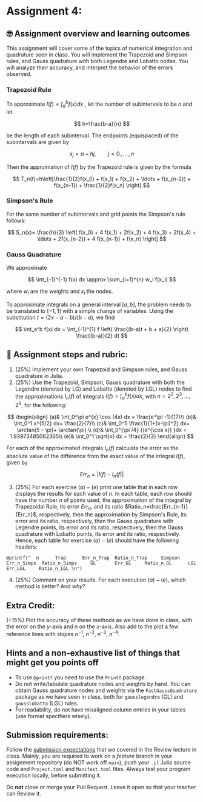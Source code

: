 # Assignment 4:

## 🤓 Assignment overview and learning outcomes

This assignment will cover some of the topics of numerical integration and quadrature seen in class. You will implement the Trapezoid and Simpson rules, and Gauss quadrature with both Legendre and Lobatto nodes. You will analyze their accuracy, and interpret the behavior of the errors observed.

### Trapezoid Rule

To approximate $I(f)= \int_a^b f(x) dx$ , let the number of subintervals to be $n$ and let

$$
h=\frac{b-a}{n}
$$

be the length of each subinterval. The endpoints (equispaced) of the subintervals are given by

$$
x_j=a + hj, \qquad j=0\, , \ldots \, , n
$$

Then the approimation of $I(f)$ by the Trapezoid rule is given by the formula

$$
T_n(f)=h\left[\frac{1}{2}f(x_0) + f(x_1) + f(x_2) + \ldots + f(x_{n-2}) + f(x_{n-1}) + \frac{1}{2}f(x_n) \right]
$$


### Simpson's Rule

For the same number of subintervals and grid points the Simpson's rule follows:

$$
S_n(x)= \frac{h}{3} \left[ f(x_0) + 4 f(x_1) + 2f(x_2) + 4 f(x_3) + 2f(x_4) + \ldots + 2f(x_{n-2}) + 4 f(x_{n-1}) + f(x_n)  \right]
$$


### Gauss Quadrature

We approximate

$$
\int_{-1}^{-1} f(x) dx \approx \sum_{i=1}^{n} w_i f(x_i)
$$

where $w_i$ are the weights and $x_i$ the nodes.


To approximate integrals on a general interval $[a,b]$, the problem needs to be translated to $[-1,1]$ with a simple change of variables. Using the substitution $t = (2x - a - b) / (b-a)$, we find

$$
\int_a^b f(x) dx = \int_{-1}^{1} f \left( \frac{(b-a)t + b + a}{2} \right)  \frac{(b-a)}{2} dt
$$

## 📝 Assignment steps and rubric:
1. (25%) Implement your own Trapezoid and Simpson rules, and Gauss quadrature in Julia.
2. (25%) Use the Trapezoid, Simpson, Gauss quadrature with both the Legendre (denoted by LG) and Lobatto (denoted by LGL) nodes to find the approximations $I_n(f)$ of integrals $I(f)=\int_a^b f(x)dx$, with $n=2^2, 2^3, \ldots , 2^9$, for the following:

$$
\begin{align}
(a)&  \int_0^\pi e^{x} \cos (4x) dx = \frac{e^\pi -1}{17}\\
(b)& \int_0^1 x^{5/2} dx= \frac{2}{7}\\
(c)& \int_0^5 \frac{1}{1+(x-\pi)^2} dx= \arctan(5 - \pi)+ \arctan(\pi) \\
(d)& \int_0^{\pi /4} {(e^{\cos x}) }dx = 1.93973485062365\\
(e)& \int_0^1 \sqrt{x} dx = \frac{2}{3}
\end{align}
$$

For each of the approximated integrals $I_n(f)$ calculate the error as the absolute value of the difference from the exact value of the integral $I(f)$, given by

$$
Err_n=| I(f) - I_n(f) |
$$

3. (25%) For each exercise $(a)-(e)$ print one table that in each row displays the results for each value of $n$. In each table, each row should have the number $n$ of points used, the approximation of the integral by Trapezoidal Rule, its error $Err_n$, and its ratio $Ratio_n=\frac{Err_{n-1}}{Err_n}$, respectively, then the approximation by Simpson's Rule, its error and its ratio, respectively, then the Gauss quadrature with Legendre points, its error and its ratio, respectively, then the Gauss quadrature with Lobatto points, its error and its ratio, respectively.
Hence, each table for  exercise $(a)-(e)$ should have the following headers:

`@printf("  n      Trap      Err_n_Trap  Ratio_n_Trap     Simpson    Err_n_Simps  Ratio_n_Simps     GL       Err_GL     Ratio_n_GL      LGL        Err_LGL     Ratio_n_LGL \n")`

4. (25%) Comment on your results. For each execution $(a)-(e)$, which method is better? And _why_?

## Extra Credit:
(+15%) Plot the accuracy of these methods as we have done in class, with the error on the $y$-axis and $n$ on the $x$-axis. Also add to the plot a few reference lines with slopes $n^{-1}$, $n^{-2}$, $n^{-3}$, $n^{-4}$.


## Hints and a non-exhaustive list of things that might get you points off
- To use `@printf` you need to use the `Printf` package.
- Do not write/tabulate quadrature nodes and weights by hand. You can obtain Gauss quadrature nodes and weights via the `FastGaussQuadrature` package as we have seen in class, both for `gausslegendre` (GL) and `gausslobatto` (LGL) rules.
- For readability, do not have misaligned column entries in your tables (use format specifiers wisely).

## Submission requirements:

Follow the [submission expectations](https://sdsu-comp526.github.io/fall24/slides/module4-6_review.html#submission-expectations) that we covered in the Review lecture in class. Mainly, you are required to work on a _feature_ branch in your assignment repository (do NOT work off `main`), push your `.jl` Julia source code and `Project.toml` and `Manifest.toml` files. Always test your program execution locally, before submitting it.

Do **not** close or merge your Pull Request. Leave it open so that your teacher can Review it.

